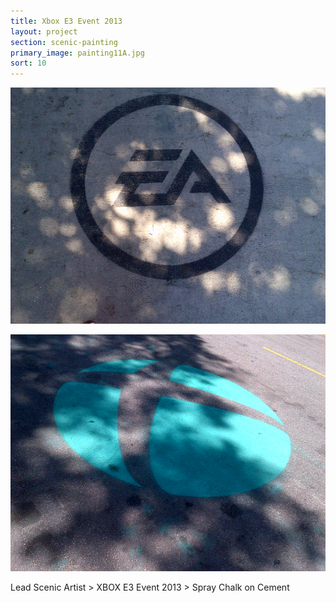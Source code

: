 ```yaml
---
title: Xbox E3 Event 2013
layout: project
section: scenic-painting
primary_image: painting11A.jpg
sort: 10
---
```


![Xbox E3 Event 2013](/img/scenic-painting/painting11B.jpg)

![Xbox E3 Event 2013](/img/scenic-painting/painting11C.jpg)

Lead Scenic Artist > XBOX E3 Event 2013 > Spray Chalk on Cement
